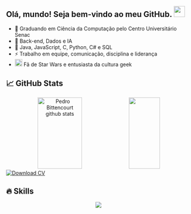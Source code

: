 ## <h2> Olá, mundo! Seja bem-vindo ao meu GitHub. <img src="https://github.com/abdoachhoubi/abdoachhoubi/blob/main/gifs/Hi.gif" width="30"></h2>
</h2>

- 🔭 Graduando em Ciência da Computação pelo Centro Universitário Senac
- 🌱 Back-end, Dados e IA
- 🤔 Java, JavaScript, C, Python, C# e SQL
- ⚡ Trabalho em equipe, comunicação, disciplina e liderança
- <img width="20" height="20" alt="image" src="https://github.com/user-attachments/assets/9ee9a49a-d7b5-4890-ab5e-4c0df86d7e0f" /> Fã de Star Wars e entusiasta da cultura geek

<h2>📈 GitHub Stats </h2>

<div align="center">  
  <img width="49%" height="195px" src="https://github-readme-stats.vercel.app/api?username=pezbittencourt&show_icons=true&count_private=true&hide_border=true&title_color=00FFFF&icon_color=00FFFF&text_color=00FFFF&bg_color=0d1117" alt="Pedro Bittencourt github stats" /> 
  <img width="41%" height="195px" src="https://github-readme-stats.vercel.app/api/top-langs/?username=pezbittencourt&layout=compact&hide_border=true&title_color=00FFFF&text_color=00FFFF&bg_color=0d1117"/>
</div>

<a href="https://github.com/pezbittencourt/pezbittencourt/raw/main/PedroBittencourtDev.pdf" download>
  <img src="https://img.shields.io/badge/Baixar%20Curr%C3%ADculo-blue?style=for-the-badge&logo=adobeacrobatreader" alt="Download CV">
</a>

<h2>🔥 Skills </h2>
  <p align="center">
    <img src="https://skillicons.dev/icons?i=,html,css,javascript,cs,java,c,mysql,github,git">
  </p>
